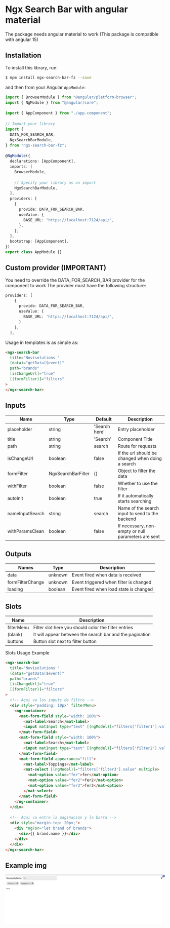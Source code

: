 # Ngx Search Bar with angular material

The package needs angular material to work (This package is compatible with angular 15)

## Installation

To install this library, run:

```bash
$ npm install ngx-search-bar-fz --save
```

and then from your Angular `AppModule`:

```typescript
import { BrowserModule } from "@angular/platform-browser";
import { NgModule } from "@angular/core";

import { AppComponent } from "./app.component";

// Import your library
import {
  DATA_FOR_SEARCH_BAR,
  NgxSearchBarModule,
} from "ngx-search-bar-fz";

@NgModule({
  declarations: [AppComponent],
  imports: [
    BrowserModule,

    // Specify your library as an import
    NgxSearchBarModule,
  ],
  providers: [
    {
      provide: DATA_FOR_SEARCH_BAR,
      useValue: {
        BASE_URL: "https://localhost:7124/api/",
      },
    },
  ],
  bootstrap: [AppComponent],
})
export class AppModule {}
```

## Custom provider (IMPORTANT)

You need to override the DATA_FOR_SEARCH_BAR provider for the component to work
The provider must have the following structure:

```typescript
providers: [
    {
      provide: DATA_FOR_SEARCH_BAR,
      useValue: {
        BASE_URL: 'https://localhost:7124/api/',
      }
    },
  ],
```

Usage in templates is as simple as:

```html
<ngx-search-bar
  title="Novisolutions "
  (data)="getData($event)"
  path="brands"
  [isChangeUrl]="true"
  [(formFilter)]="filters"
>
</ngx-search-bar>
```

## Inputs

| Name             | Type                          | Default       | Description                                         |
| ---------------- | ----------------------------- | ------------- | --------------------------------------------------- |
| placeholder      | string                        | 'Search here' | Entry placeholder                                   |
| title            | string                        | 'Search'      | Component Title                                     |
| path             | string                        | search        | Route for requests                                  |
| isChangeUrl      | boolean                       | false         | If the url should be changed when doing a search    |
| formFilter       | NgxSearchBarFilter            | {}            | Object to filter the data                           |                      
| withFilter       | boolean                       | false         | Whether to use the filter                           |
| autoInit         | boolean                       | true          | If it automatically starts searching                |
| nameInputSearch  | string                        | search        | Name of the search input to send to the backend     |
| withParamsClean  | boolean                       | false         | If necessary, non-empty or null parameters are sent |

## Outputs

| Names            | Type    | Description                            |
| ---------------- | ------- | -------------------------------------- |
| data             | unknown | Event fired when data is received      |
| formFilterChange | unknown | Event triggered when filter is changed |
| loading          | boolean | Event fired when load state is changed |

## Slots

| Name       | Description                                              |
| ---------- | -------------------------------------------------------- |
| filterMenu | Filter slot here you should color the filter entries     |
| (blank)    | It will appear between the search bar and the pagination |
| buttons    | Button slot next to filter button                        |

Slots Usage Example

```html
<ngx-search-bar
  title="Novisolutions "
  (data)="getData($event)"
  path="brands"
  [isChangeUrl]="true"
  [(formFilter)]="filters"
>
  <!-- Aqui va los inputs de filtro -->
  <div style="padding: 10px" filterMenu>
    <ng-container>
      <mat-form-field style="width: 100%">
        <mat-label>Search</mat-label>
        <input matInput type="text" [(ngModel)]="filters['filter1'].value" />
      </mat-form-field>
      <mat-form-field style="width: 100%">
        <mat-label>Search</mat-label>
        <input matInput type="text" [(ngModel)]="filters['filter2'].value" />
      </mat-form-field>
      <mat-form-field appearance="fill">
        <mat-label>Toppings</mat-label>
        <mat-select [(ngModel)]="filters['filter3'].value" multiple>
          <mat-option value="fer">fer</mat-option>
          <mat-option value="fer2">fer2</mat-option>
          <mat-option value="fer3">fer3</mat-option>
        </mat-select>
      </mat-form-field>
    </ng-container>
  </div>

  <!-- Aqui va entre la paginacion y la barra -->
  <div style="margin-top: 20px;">
    <div *ngFor="let brand of brands">
      <div>{{ brand.name }}</div>
    </div>
  </div>
</ngx-search-bar>
```
## Example img 

![Example](/forReadme.jpg)
